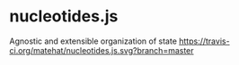 # nucleotides.js

Agnostic and extensible organization of state
https://travis-ci.org/matehat/nucleotides.js.svg?branch=master
